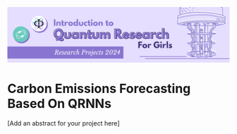 ![IQRG Banner for Research Projects](../IQRG_Banner_Research_Projects_2024.png)

# Carbon Emissions Forecasting Based On QRNNs

[Add an abstract for your project here]

